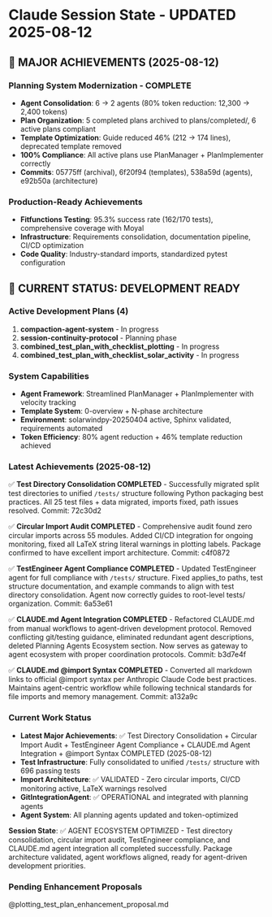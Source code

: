 # Claude Session State - UPDATED 2025-08-12

## 🎯 **MAJOR ACHIEVEMENTS (2025-08-12)**

### **Planning System Modernization - COMPLETE**
- **Agent Consolidation**: 6 → 2 agents (80% token reduction: 12,300 → 2,400 tokens)
- **Plan Organization**: 5 completed plans archived to plans/completed/, 6 active plans compliant
- **Template Optimization**: Guide reduced 46% (212 → 174 lines), deprecated template removed
- **100% Compliance**: All active plans use PlanManager + PlanImplementer correctly
- **Commits**: 05775ff (archival), 6f20f94 (templates), 538a59d (agents), e92b50a (architecture)

### **Production-Ready Achievements**
- **Fitfunctions Testing**: 95.3% success rate (162/170 tests), comprehensive coverage with Moyal
- **Infrastructure**: Requirements consolidation, documentation pipeline, CI/CD optimization
- **Code Quality**: Industry-standard imports, standardized pytest configuration

## 🎯 **CURRENT STATUS: DEVELOPMENT READY**

### **Active Development Plans (4)**
1. **compaction-agent-system** - In progress
2. **session-continuity-protocol** - Planning phase  
3. **combined_test_plan_with_checklist_plotting** - In progress
4. **combined_test_plan_with_checklist_solar_activity** - In progress

### **System Capabilities**
- **Agent Framework**: Streamlined PlanManager + PlanImplementer with velocity tracking
- **Template System**: 0-overview + N-phase architecture
- **Environment**: solarwindpy-20250404 active, Sphinx validated, requirements automated
- **Token Efficiency**: 80% agent reduction + 46% template reduction achieved

### **Latest Achievements (2025-08-12)**
✅ **Test Directory Consolidation COMPLETED** - Successfully migrated split test directories to unified `/tests/` structure following Python packaging best practices. All 25 test files + data migrated, imports fixed, path issues resolved. Commit: 72c30d2

✅ **Circular Import Audit COMPLETED** - Comprehensive audit found zero circular imports across 55 modules. Added CI/CD integration for ongoing monitoring, fixed all LaTeX string literal warnings in plotting labels. Package confirmed to have excellent import architecture. Commit: c4f0872

✅ **TestEngineer Agent Compliance COMPLETED** - Updated TestEngineer agent for full compliance with `/tests/` structure. Fixed applies_to paths, test structure documentation, and example commands to align with test directory consolidation. Agent now correctly guides to root-level tests/ organization. Commit: 6a53e61

✅ **CLAUDE.md Agent Integration COMPLETED** - Refactored CLAUDE.md from manual workflows to agent-driven development protocol. Removed conflicting git/testing guidance, eliminated redundant agent descriptions, deleted Planning Agents Ecosystem section. Now serves as gateway to agent ecosystem with proper coordination protocols. Commit: b3d7e4f

✅ **CLAUDE.md @import Syntax COMPLETED** - Converted all markdown links to official @import syntax per Anthropic Claude Code best practices. Maintains agent-centric workflow while following technical standards for file imports and memory management. Commit: a132a9c

### **Current Work Status**
- **Latest Major Achievements**: ✅ Test Directory Consolidation + Circular Import Audit + TestEngineer Agent Compliance + CLAUDE.md Agent Integration + @import Syntax COMPLETED (2025-08-12)
- **Test Infrastructure**: Fully consolidated to unified `/tests/` structure with 696 passing tests
- **Import Architecture**: ✅ VALIDATED - Zero circular imports, CI/CD monitoring active, LaTeX warnings resolved
- **GitIntegrationAgent**: ✅ OPERATIONAL and integrated with planning agents
- **Agent System**: All planning agents updated and token-optimized

**Session State**: ✅ AGENT ECOSYSTEM OPTIMIZED - Test directory consolidation, circular import audit, TestEngineer compliance, and CLAUDE.md agent integration all completed successfully. Package architecture validated, agent workflows aligned, ready for agent-driven development priorities.

### **Pending Enhancement Proposals**
@plotting_test_plan_enhancement_proposal.md